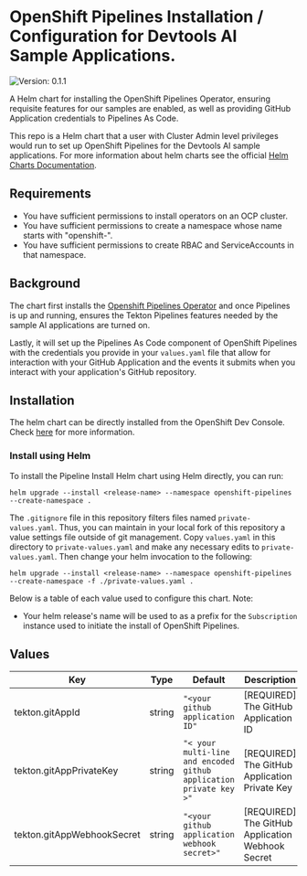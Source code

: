 

# OpenShift Pipelines Installation / Configuration for Devtools AI Sample Applications.
![Version: 0.1.1](https://img.shields.io/badge/Version-0.1.1-informational?style=flat-square)

A Helm chart for installing the OpenShift Pipelines Operator, ensuring requisite features for our samples are enabled, as well as providing GitHub Application credentials to Pipelines As Code.

This repo is a Helm chart that a user with Cluster Admin level privileges would run to set up OpenShift Pipelines for the Devtools AI sample applications. For more information about helm charts see the official [Helm Charts Documentation](https://helm.sh/).

## Requirements

- You have sufficient permissions to install operators on an OCP cluster.
- You have sufficient permissions to create a namespace whose name starts with "openshift-".
- You have sufficient permissions to create RBAC and ServiceAccounts in that namespace.

## Background

The chart first installs the [Openshift Pipelines Operator](https://www.redhat.com/en/technologies/cloud-computing/openshift/pipelines) and once Pipelines is up and running, ensures the Tekton Pipelines features needed by the sample AI applications are turned on.

Lastly, it will set up the Pipelines As Code component of OpenShift Pipelines with the credentials you provide in your `values.yaml` file that allow for interaction with your GitHub Application and the events it submits when you interact with your application's
GitHub repository.

## Installation

The helm chart can be directly installed from the OpenShift Dev Console. Check [here](https://docs.redhat.com/en/documentation/openshift_container_platform/4.8/html/building_applications/working-with-helm-charts#understanding-helm) for more information.

### Install using Helm

To install the Pipeline Install Helm chart using Helm directly, you can run:

```
helm upgrade --install <release-name> --namespace openshift-pipelines --create-namespace .
```

The `.gitignore` file in this repository filters files named `private-values.yaml`. Thus, you can maintain in
your local fork of this repository a value settings file outside of git management. Copy `values.yaml` in this directory to `private-values.yaml` and make any necessary edits to `private-values.yaml`. Then change your helm invocation to the following:

```shell
helm upgrade --install <release-name> --namespace openshift-pipelines --create-namespace -f ./private-values.yaml .
```

Below is a table of each value used to configure this chart. Note:

- Your helm release's name will be used to as a prefix for the `Subscription` instance used to initiate the install of OpenShift Pipelines.

## Values

| Key | Type | Default | Description |
|-----|------|---------|-------------|
| tekton.gitAppId | string | `"<your github application ID"` | [REQUIRED] The GitHub Application ID |
| tekton.gitAppPrivateKey | string | `"< your multi-line and encoded github application private key >"` | [REQUIRED] The GitHub Application Private Key |
| tekton.gitAppWebhookSecret | string | `"<your github application webhook secret>"` | [REQUIRED] The GitHub Application Webhook Secret |

